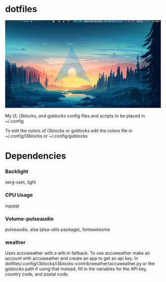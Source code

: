 # dotfiles

![Desktop Image](https://github.com/TheHS1/dotfiles/blob/master/Pictures/desktop.png?raw=true)


My i3, i3blocks, and goblocks config files and scripts to be placed in ~/.config

To edit the colors of i3blocks or goblocks edit the colors file in ~/.config/i3blocks or ~/.config/goblocks

# Dependencies

### Backlight

xorg-xset, light

### CPU Usage

mpstat

### Volume-pulseaudio

pulseaudio, alsa (alsa-utils package), fontawesome

### weather

Uses accuweather with a wttr.in fallback. To use accuweather make an account with accuweather and create an app to get an api key. In dotfiles/.config/i3blocks/i3blocks-contrib/weather/accuweather.py or the goblocks path if using that instead, fill in the variables for the API key, country code, and postal code.
